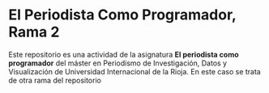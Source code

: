 # El Periodista Como Programador, Rama 2
Este repositorio es una actividad de la asignatura **El periodista como programador** del máster en Periodismo de Investigación, Datos y Visualización de Universidad Internacional de la Rioja.
En este caso se trata de otra rama del repositorio